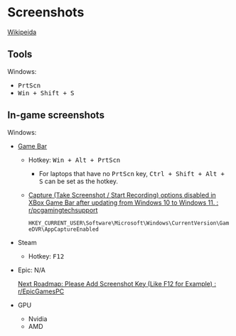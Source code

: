 # Screenshots
[Wikipeida](https://en.wikipedia.org/wiki/Screenshot)

## Tools
Windows:
- <kbd>PrtScn</kbd>
- <kbd>Win + Shift + S</kbd>

## In-game screenshots
Windows:
- [Game Bar](https://www.microsoft.com/store/productId/9NZKPSTSNW4P?ocid=pdpshare)
  - Hotkey: <kbd>Win + Alt + PrtScn</kbd>
    - For laptops that have no <kbd>PrtScn</kbd> key, <kbd>Ctrl + Shift + Alt + S</kbd> can be set as the hotkey.
  - [Capture (Take Screenshot / Start Recording) options disabled in XBox Game Bar after updating from Windows 10 to Windows 11. : r/pcgamingtechsupport](https://www.reddit.com/r/pcgamingtechsupport/comments/qjjev3/capture_take_screenshot_start_recording_options/)

    `HKEY_CURRENT_USER\Software\Microsoft\Windows\CurrentVersion\GameDVR\AppCaptureEnabled`

- Steam
  - Hotkey: <kbd>F12</kbd>

- Epic: N/A

  [Next Roadmap: Please Add Screenshot Key (Like F12 for Example) : r/EpicGamesPC](https://www.reddit.com/r/EpicGamesPC/comments/lz0qzy/next_roadmap_please_add_screenshot_key_like_f12/)

- GPU
  - Nvidia
  - AMD